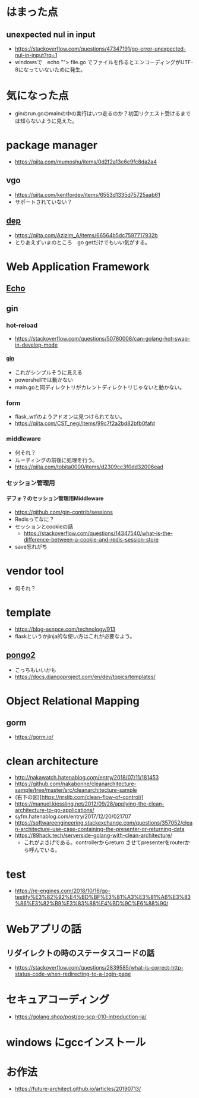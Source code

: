 # はまった点
## unexpected nul in input
- https://stackoverflow.com/questions/47347191/go-error-unexpected-nul-in-input?rq=1
- windowsで　echo ""> file.go でファイルを作るとエンコーディングがUTF-8になっていないために発生。
# 気になった点
- ginのrun.goのmainの中の実行はいつ走るのか？初回リクエスト受けるまでは知らないように見えた。
# package manager 
- https://qiita.com/mumoshu/items/0d2f2a13c6e9fc8da2a4
## vgo 
- https://qiita.com/kentfordev/items/6553d1335d75725aab61
- サポートされていない？
## [dep](https://qiita.com/Azizim_A/items/66564b5dc7597717932b)
- https://qiita.com/Azizim_A/items/66564b5dc7597717932b
- とりあえずいまのところ　go getだけでもいい気がする。
# Web Application Framework 
## [Echo](https://echo.labstack.com/)
## gin
### hot-reload
- https://stackoverflow.com/questions/50780008/can-golang-hot-swap-in-develop-mode
#### [gin](https://github.com/codegangsta/gin)
- これがシンプルそうに見える
- powershellでは動かない
- main.goと同ディレクトリがカレントディレクトリじゃないと動かない。
### form
- flask_wtfのようアドオンは見つけられてない。
- https://qiita.com/CST_negi/items/99c7f2a2bd82bfb0fafd
### middleware
- 何それ？
- ルーティングの前後に処理を行う。
- https://qiita.com/tobita0000/items/d2309cc3f0dd32006ead
### セッション管理用
#### デフォ？のセッション管理用Middleware
- https://github.com/gin-contrib/sessions
- Redisってなに？
- セッションとcookieの話
    - https://stackoverflow.com/questions/14347540/what-is-the-difference-between-a-cookie-and-redis-session-store
- save忘れがち
# vendor tool
- 何それ？

# template
- https://blog-asnpce.com/technology/913
- flaskというかjinja的な使い方はこれが必要なよう。
## [pongo2](https://github.com/flosch/pongo2)
- こっちもいいかも
- https://docs.djangoproject.com/en/dev/topics/templates/

# Object Relational Mapping
## gorm
- https://gorm.io/

# clean architecture
- http://nakawatch.hatenablog.com/entry/2018/07/11/181453
- https://github.com/nakabonne/cleanarchitecture-sample/tree/master/src/cleanarchitecture-sample
- (右下の図)[https://nrslib.com/clean-flow-of-control/]
- https://manuel.kiessling.net/2012/09/28/applying-the-clean-architecture-to-go-applications/
- syfm.hatenablog.com/entry/2017/12/20/021707
- https://softwareengineering.stackexchange.com/questions/357052/clean-architecture-use-case-containing-the-presenter-or-returning-data
- https://89hack.tech/serverside-golang-with-clean-architecture/
    - これがよさげである。controllerからreturn させてpresenterをrouterから呼んでいる。 
# test 
- https://re-engines.com/2018/10/16/go-testify%E3%82%92%E4%BD%BF%E3%81%A3%E3%81%A6%E3%83%86%E3%82%B9%E3%83%88%E4%BD%9C%E6%88%90/

# Webアプリの話
## リダイレクトの時のステータスコードの話
- https://stackoverflow.com/questions/2839585/what-is-correct-http-status-code-when-redirecting-to-a-login-page

# セキュアコーディング
- https://golang.shop/post/go-scp-010-introduction-ja/
# windows にgccインストール

# お作法
- https://future-architect.github.io/articles/20190713/